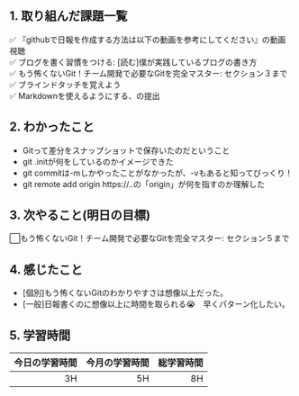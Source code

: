 ## 1. 取り組んだ課題一覧
✅ 『githubで日報を作成する方法は以下の動画を参考にしてください』の動画視聴  
✅ ブログを書く習慣をつける: [読む]僕が実践しているブログの書き方  
✅ もう怖くないGit！チーム開発で必要なGitを完全マスター: セクション３まで  
✅ ブラインドタッチを覚えよう  
✅ Markdownを使えるようにする、の提出  

## 2. わかったこと
- Gitって差分をスナップショットで保存いたのだということ
- git .initが何をしているのかイメージできた
- git commitは-mしかやったことがなかったが、-vもあると知ってびっくり！
- git remote add origin https://..の「origin」が何を指すのか理解した

## 3. 次やること(明日の目標)
⬜もう怖くないGit！チーム開発で必要なGitを完全マスター: セクション５まで 

## 4. 感じたこと
- [個別]もう怖くないGitのわかりやすさは想像以上だった。
- [一般]日報書くのに想像以上に時間を取られる😭　早くパターン化したい。

## 5. 学習時間
|今日の学習時間|今月の学習時間	| 総学習時間|
|--:	|--:	|--:	|
| 3H	| 5H	| 8H|
